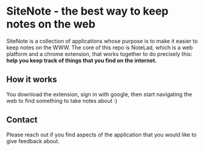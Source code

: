 # SiteNote - the best way to keep notes on the web
SiteNote is a collection of applications whose purpose is to make it easier to keep notes on the WWW. 
The core of this repo is NoteLad, which is a web platform and a chrome extension, that works together to do precisely this: **help you keep track of things that you find on the internet.**

## How it works
You download the extension, sign in with google, then start navigating the web to find something to take notes about :) 

## Contact
Please reach out if you find aspects of the application that you would like to give feedback about. 




